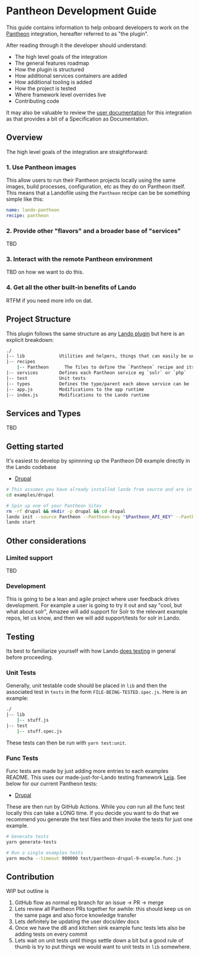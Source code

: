 # Pantheon Development Guide

This guide contains information to help onboard developers to work on the [Pantheon](https://pantheon.io) integration, hereafter referred to as "the plugin".

After reading through it the developer should understand:

* The high level goals of the integration
* The general features roadmap
* How the plugin is structured
* How additional services containers are added
* How additional tooling is added
* How the project is tested
* Where framework level overrides live
* Contributing code

It may also be valuable to review the [user documentation](https://docs.lando.dev/config/pantheon.html) for this integration as that provides a bit of a Specification as Documentation.

## Overview

The high level goals of the integration are straightforward:

### 1. Use Pantheon images

This allow users to run their Pantheon projects locally using the same images, build processes, configuration, etc as they do on Pantheon itself. This means that a Landofile using the `Pantheon` recipe can be be something simple like this:

```yaml
name: lando-pantheon
recipe: pantheon
```

### 2. Provide other "flavors" and a broader base of "services"

TBD

### 3. Interact with the remote Pantheon environment

TBD on how we want to do this.

### 4. Get all the other built-in benefits of Lando

RTFM if you need more info on dat.

## Project Structure

This plugin follows the same structure as any [Lando plugin](https://docs.lando.dev/contrib/contrib-plugins.html#plugins) but here is an explicit breakdown:

```bash
./
|-- lib             Utilities and helpers, things that can easily be unit tested
|-- recipes
    |-- Pantheon      The files to define the `Pantheon` recipe and its `init` command
|-- services        Defines each Pantheon service eg `solr` or `php`
|-- test            Unit tests
|-- types           Defines the type/parent each above service can be
|-- app.js          Modifications to the app runtime
|-- index.js        Modifications to the Lando runtime
```

## Services and Types

TBD

## Getting started

It's easiest to develop by spinnning up the Pantheon D9 example directly in the Lando codebase

* [Drupal](https://github.com/lando/pantheon/tree/main/examples/drupal)

```bash
# This assumes you have already installed lando from source and are in its root directory
cd examples/drupal

# Spin up one of your Pantheon Sites
rm -rf drupal && mkdir -p drupal && cd drupal
lando init --source Pantheon --Pantheon-key "$Pantheon_API_KEY" --Pantheon-secret "$Pantheon_API_SECRET" --Pantheon-app "$Pantheon_APP_ID" 
lando start
```

## Other considerations

### Limited support

TBD

### Development

This is going to be a lean and agile project where user feedback drives development. For example a user is going to try it out and say "cool, but what about solr", Amazee will add support for Solr to the relevant example repos, let us know, and then we will add support/tests for solr in Lando.

## Testing

Its best to familiarize yourself with how Lando [does testing](https://docs.lando.dev/contrib/contrib-testing.html) in general before proceeding.

### Unit Tests

Generally, unit testable code should be placed in `lib` and then the associated test in `tests` in the form `FILE-BEING-TESTED.spec.js`. Here is an example:


```bash
./
|-- lib
    |-- stuff.js
|-- test
    |-- stuff.spec.js
```

These tests can then be run with `yarn test:unit`.

### Func Tests

Func tests are made by just adding more entries to each examples README. This uses our made-just-for-Lando testing framework [Leia](https://github.com/lando/leia). See below for our current Pantheon tests:

* [Drupal](https://github.com/lando/pantheon/tree/main/examples/drupal)

These are then run by GitHub Actions. While you _can_ run all the func test locally this can take a LONG time. If you decide you want to do that we recommend you generate the test files and then invoke the tests for just one example.

```bash
# Generate tests
yarn generate-tests

# Run a single examples tests
yarn mocha --timeout 900000 test/pantheon-drupal-9-example.func.js
```

## Contribution

WIP but outline is

1. GitHub flow as normal eg branch for an issue -> PR -> merge
2. Lets review all Pantheon PRs together for awhile: this should keep us on the same page and also force knowledge transfer
3. Lets definitely be updating the user docs/dev docs
4. Once we have the d8 and kitchen sink example func tests lets also be adding tests on every commit
5. Lets wait on unit tests until things settle down a bit but a good rule of thumb is try to put things we would want to unit tests in `lib` somewhere.

